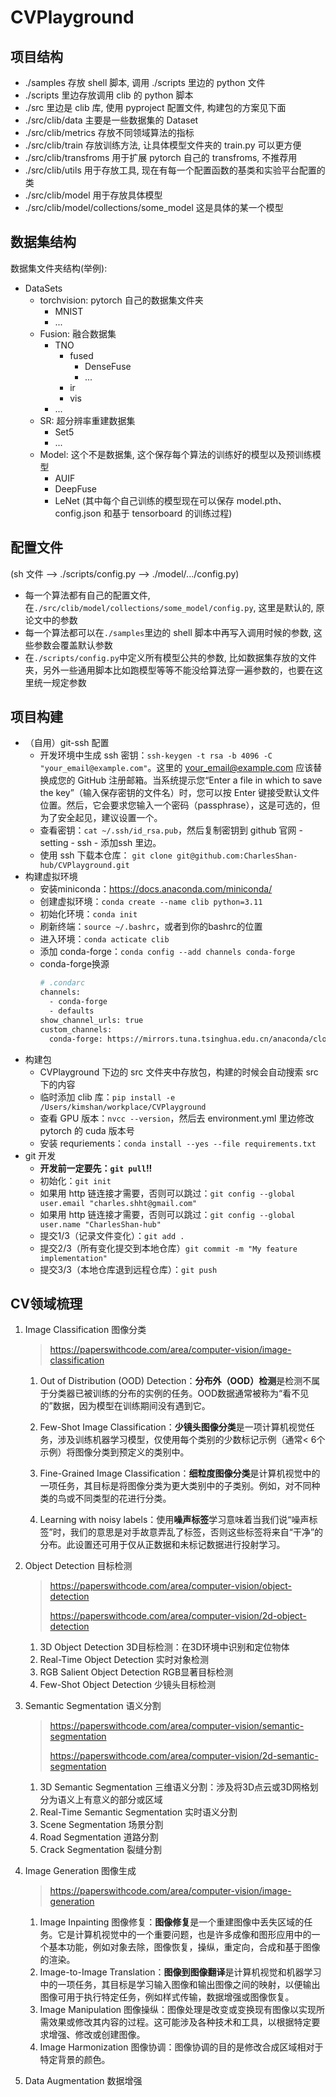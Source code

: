 # CVPlayground

## 项目结构

- ./samples 存放 shell 脚本, 调用 ./scripts 里边的 python 文件
- ./scripts 里边存放调用 clib 的 python 脚本
- ./src 里边是 clib 库, 使用 pyproject 配置文件, 构建包的方案见下面
- ./src/clib/data 主要是一些数据集的 Dataset
- ./src/clib/metrics 存放不同领域算法的指标
- ./src/clib/train 存放训练方法, 让具体模型文件夹的 train.py 可以更方便
- ./src/clib/transfroms 用于扩展 pytorch 自己的 transfroms, 不推荐用
- ./src/clib/utils 用于存放工具, 现在有每一个配置函数的基类和实验平台配置的类
- ./src/clib/model 用于存放具体模型
- ./src/clib/model/collections/some_model 这是具体的某一个模型

## 数据集结构

数据集文件夹结构(举例):

- DataSets
  - torchvision: pytorch 自己的数据集文件夹
    - MNIST
    - ...
  - Fusion: 融合数据集
    - TNO
      - fused
        - DenseFuse
        - ...
      - ir
      - vis
    - ...
  - SR: 超分辨率重建数据集
    - Set5
    - ...
  - Model: 这个不是数据集, 这个保存每个算法的训练好的模型以及预训练模型
    - AUIF
    - DeepFuse
    - LeNet (其中每个自己训练的模型现在可以保存 model.pth、config.json 和基于 tensorboard 的训练过程)

## 配置文件
(sh 文件 --> ./scripts/config.py --> ./model/.../config.py)

- 每一个算法都有自己的配置文件, 在`./src/clib/model/collections/some_model/config.py`, 这里是默认的, 原论文中的参数
- 每一个算法都可以在`./samples`里边的 shell 脚本中再写入调用时候的参数, 这些参数会覆盖默认参数
- 在`./scripts/config.py`中定义所有模型公共的参数, 比如数据集存放的文件夹，另外一些通用脚本比如跑模型等等不能没给算法穿一遍参数的，也要在这里统一规定参数


## 项目构建

- （自用）git-ssh 配置  
  - 开发环境中生成 ssh 密钥：`ssh-keygen -t rsa -b 4096 -C "your_email@example.com"`。这里的 your_email@example.com 应该替换成您的 GitHub 注册邮箱。当系统提示您“Enter a file in which to save the key”（输入保存密钥的文件名）时，您可以按 Enter 键接受默认文件位置。然后，它会要求您输入一个密码（passphrase），这是可选的，但为了安全起见，建议设置一个。
  - 查看密钥：`cat ~/.ssh/id_rsa.pub`，然后复制密钥到 github 官网 - setting - ssh - 添加ssh 里边。
  - 使用 ssh 下载本仓库： `git clone git@github.com:CharlesShan-hub/CVPlayground.git`
- 构建虚拟环境
  - 安装miniconda：https://docs.anaconda.com/miniconda/
  - 创建虚拟环境：`conda create --name clib python=3.11`
  - 初始化环境：`conda init`
  - 刷新终端：`source ~/.bashrc`，或者到你的bashrc的位置
  - 进入环境：`conda acticate clib`
  - 添加 conda-forge：`conda config --add channels conda-forge`
  - conda-forge换源
    ```bash
    # .condarc
    channels:
      - conda-forge
      - defaults
    show_channel_urls: true
    custom_channels:
      conda-forge: https://mirrors.tuna.tsinghua.edu.cn/anaconda/cloud
    ```
- 构建包
  - CVPlayground 下边的 src 文件夹中存放包，构建的时候会自动搜索 src 下的内容  
  - 临时添加 clib 库：`pip install -e /Users/kimshan/workplace/CVPlayground`
  - 查看 GPU 版本：`nvcc --version`，然后去 environment.yml 里边修改 pytorch 的 cuda 版本号
  - 安装 requriements：`conda install --yes --file requirements.txt`
- git 开发
  - **开发前一定要先：`git pull`!!**
  - 初始化：`git init`
  - 如果用 http 链连接才需要，否则可以跳过：`git config --global user.email "charles.shht@gmail.com"`
  - 如果用 http 链连接才需要，否则可以跳过：`git config --global user.name "CharlesShan-hub"`
  - 提交1/3（记录文件变化）：`git add .`
  - 提交2/3（所有变化提交到本地仓库）`git commit -m "My feature implementation"`
  - 提交3/3（本地仓库退到远程仓库）：`git push`

## CV领域梳理

1. Image Classification 图像分类

   > https://paperswithcode.com/area/computer-vision/image-classification

   1. Out of Distribution (OOD) Detection：**分布外（OOD）检测**是检测不属于分类器已被训练的分布的实例的任务。OOD数据通常被称为“看不见的”数据，因为模型在训练期间没有遇到它。
   2. Few-Shot Image Classification：**少镜头图像分类**是一项计算机视觉任务，涉及训练机器学习模型，仅使用每个类别的少数标记示例（通常< 6个示例）将图像分类到预定义的类别中。

   3. Fine-Grained Image Classification：**细粒度图像分类**是计算机视觉中的一项任务，其目标是将图像分类为更大类别中的子类别。例如，对不同种类的鸟或不同类型的花进行分类。
   4. Learning with noisy labels：使用**噪声标签**学习意味着当我们说“噪声标签”时，我们的意思是对手故意弄乱了标签，否则这些标签将来自“干净”的分布。此设置还可用于仅从正数据和未标记数据进行投射学习。

2. Object Detection 目标检测

   > https://paperswithcode.com/area/computer-vision/object-detection
   >
   > https://paperswithcode.com/area/computer-vision/2d-object-detection

   1. 3D Object Detection 3D目标检测：在3D环境中识别和定位物体
   2. Real-Time Object Detection 实时对象检测
   3. RGB Salient Object Detection RGB显著目标检测
   4. Few-Shot Object Detection 少镜头目标检测

3. Semantic Segmentation 语义分割

   > https://paperswithcode.com/area/computer-vision/semantic-segmentation
   >
   > https://paperswithcode.com/area/computer-vision/2d-semantic-segmentation

   	1. 3D Semantic Segmentation 三维语义分割：涉及将3D点云或3D网格划分为语义上有意义的部分或区域
   	1. Real-Time Semantic Segmentation 实时语义分割
   	1. Scene Segmentation 场景分割
   	1. Road Segmentation 道路分割
   	1. Crack Segmentation 裂缝分割

4. Image Generation 图像生成

   > https://paperswithcode.com/area/computer-vision/image-generation

   1. Image Inpainting 图像修复：**图像修复**是一个重建图像中丢失区域的任务。它是计算机视觉中的一个重要问题，也是许多成像和图形应用中的一个基本功能，例如对象去除，图像恢复，操纵，重定向，合成和基于图像的渲染。
   2. Image-to-Image Translation：**图像到图像翻译**是计算机视觉和机器学习中的一项任务，其目标是学习输入图像和输出图像之间的映射，以便输出图像可用于执行特定任务，例如样式传输，数据增强或图像恢复。
   3. Image Manipulation 图像操纵：图像处理是改变或变换现有图像以实现所需效果或修改其内容的过程。这可能涉及各种技术和工具，以根据特定要求增强、修改或创建图像。
   4. Image Harmonization 图像协调：图像协调的目的是修改合成区域相对于特定背景的颜色。

5. Data Augmentation 数据增强

   > 





